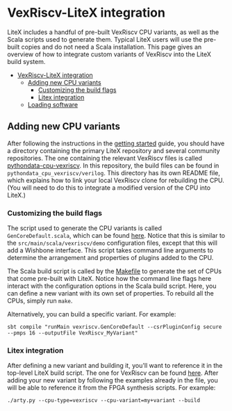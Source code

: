# VexRiscv-LiteX integration
LiteX includes a handful of pre-built VexRiscv CPU variants, as well as the Scala scripts used to generate them. Typical LiteX users will use the pre-built copies and do not need a Scala installation. This page gives an overview of how to integrate custom variants of VexRiscv into the LiteX build system.

- [VexRiscv-LiteX integration](#vexriscv-litex-integration)
  - [Adding new CPU variants](#adding-new-cpu-variants)
    - [Customizing the build flags](#customizing-the-build-flags)
    - [Litex integration](#litex-integration)
  - [Loading software](#loading-software)

## Adding new CPU variants
After following the instructions in the [getting started](quickstart.md) guide, you should have a directory containing the primary LiteX repository and several community repositories. The one containing the relevant VexRiscv files is called [pythondata-cpu-vexriscv](https://github.com/litex-hub/pythondata-cpu-vexriscv). In this repository, the build files can be found in `pythondata_cpu_vexriscv/verilog`. This directory has its own README file, which explains how to link your local VexRiscv clone for rebuilding the CPU. (You will need to do this to integrate a modified version of the CPU into LiteX.)

### Customizing the build flags
The script used to generate the CPU variants is called `GenCoreDefault.scala`, which can be found [here](https://github.com/litex-hub/pythondata-cpu-vexriscv/blob/master/pythondata_cpu_vexriscv/verilog/src/main/scala/vexriscv/GenCoreDefault.scala). Notice that this is similar to the `src/main/scala/vexriscv/demo` configuration files, except that this will add a Wishbone interface. This script takes command line arguments to determine the arrangement and properties of plugins added to the CPU.

The Scala build script is called by the [Makefile](https://github.com/litex-hub/pythondata-cpu-vexriscv/blob/master/pythondata_cpu_vexriscv/verilog/Makefile) to generate the set of CPUs that come pre-built with LiteX. Notice how the command line flags here interact with the configuration options in the Scala build script. Here, you can define a new variant with its own set of properties. To rebuild all the CPUs, simply run `make`.

Alternatively, you can build a specific variant. For example:
```
sbt compile "runMain vexriscv.GenCoreDefault --csrPluginConfig secure --pmps 16 --outputFile VexRiscv_MyVariant"
```

### Litex integration
After defining a new variant and building it, you'll want to reference it in the top-level LiteX build script. The one for VexRiscv can be found [here](https://github.com/enjoy-digital/litex/blob/13979a43b716295f941cd85c1aac773a1fd217aa/litex/soc/cores/cpu/vexriscv/core.py). After adding your new variant by following the examples already in the file, you will be able to reference it from the FPGA synthesis scripts. For example:
```
./arty.py --cpu-type=vexriscv --cpu-variant=my+variant --build
```
